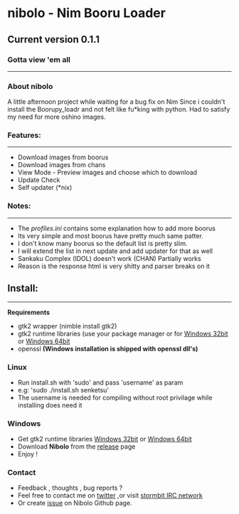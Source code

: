 # **nibolo - Nim Booru Loader**
## Current version 0.1.1
### Gotta view 'em all
------------------------
### About nibolo
A little afternoon project while waiting for a bug fix on Nim
Since i couldn't install the Boorupy_loadr and not felt like fu*king with python.
Had to satisfy my need for more oshino images.

### Features:
------------------------
* Download images from boorus
* Download images from chans
* View Mode - Preview images and choose which to download
* Update Check
* Self updater (*nix)

### Notes:
------------------------
* The *profiles.ini* contains some explanation how to add more boorus
* Its very simple and most boorus have pretty much same patter.
* I don't know many boorus so the default list is pretty slim.
* I will extend the list in next update and add updater for that as well
* Sankaku Complex (IDOL) doesn't work (CHAN) Partially works
*   Reason is the response html is very shitty and parser breaks on it


## Install:
------------------------
**Requirements**
* gtk2 wrapper (nimble install gtk2)
* gtk2 runtime libraries (use your package manager or for [Windows 32bit](http://downloads.sourceforge.net/gtk-win/gtk2-runtime-2.24.10-2012-10-10-ash.exe?download) or [Windows 64bit](http://lvserver.ugent.be/gtk-win64/gtk2-runtime/gtk2-runtime-2.24.25-2015-01-21-ts-win64.exe)
* openssl
**(Windows installation is shipped with openssl dll's)**

### Linux
* Run install.sh with 'sudo' and pass 'username' as param
* e.g: 'sudo ./install.sh senketsu'
* The username is needed for compiling without root privilage while installing does need it

### Windows
* Get gtk2 runtime libraries [Windows 32bit](http://downloads.sourceforge.net/gtk-win/gtk2-runtime-2.24.10-2012-10-10-ash.exe?download) or [Windows 64bit](http://lvserver.ugent.be/gtk-win64/gtk2-runtime/gtk2-runtime-2.24.25-2015-01-21-ts-win64.exe)
* Download **Nibolo** from the [release](https://github.com/Senketsu/nibolo/releases) page
* Enjoy !

### Contact
* Feedback , thoughts , bug reports ?
* Feel free to contact me on [twitter](https://twitter.com/Senketsu_Dev) ,or visit [stormbit IRC network](https://kiwiirc.com/client/irc.stormbit.net/?nick=Guest|?#cute)
* Or create [issue](https://github.com/Senketsu/nibolo/issues) on Nibolo Github page.
